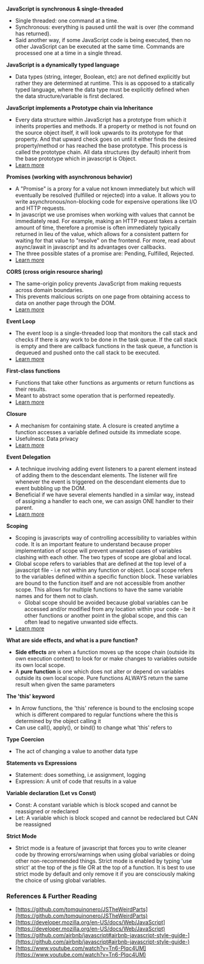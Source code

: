
**JavaScript is synchronous & single-threaded**

- Single threaded: one command at a time.
- Synchronous: everything is paused until the wait is over (the command has returned).
- Said another way, if some JavaScript code is being executed, then no other JavaScript can be executed at the same time. Commands are processed one at a time in a single thread.

**JavaScript is a dynamically typed language**

- Data types (string, integer, Boolean, etc) are not defined explicitly but rather they are determined at runtime. This is as opposed to a statically typed language, where the data type must be explicitly defined when the data structure/variable is first declared.

**JavaScript implements a Prototype chain via Inheritance**

- Every data structure within JavaScript has a prototype from which it inherits properties and methods. If a property or method is not found on the source object itself, it will look upwards to its prototype for that property. And that upward check goes on until it either finds the desired property/method or has reached the base prototype. This process is called the prototype chain. All data structures (by default) inherit from the base prototype which in javascript is Object.
- [Learn more](https://developer.mozilla.org/en-US/docs/Learn/JavaScript/Objects/Object_prototypes#a_prototype-based_language)

**Promises (working with asynchronous behavior)**

- A "Promise" is a proxy for a value not known immediately but which will eventually be resolved (fulfilled or rejected) into a value. It allows you to write asynchronous/non-blocking code for expensive operations like I/O and HTTP requests.
- In javascript we use promises when working with values that cannot be immediately read. For example, making an HTTP request takes a certain amount of time, therefore a promise is often immediately typically returned in lieu of the value, which allows for a consistent pattern for waiting for that value to "resolve" on the frontend. For more, read about async/await in javascript and its advantages over callbacks.
- The three possible states of a promise are: Pending, Fulfilled, Rejected.
- [Learn more](https://developer.mozilla.org/en-US/docs/Web/JavaScript/Reference/Global_Objects/Promise)

**CORS (cross origin resource sharing)**

- The same-origin policy prevents JavaScript from making requests across domain boundaries.
- This prevents malicious scripts on one page from obtaining access to data on another page through the DOM.
- [Learn more](https://developer.mozilla.org/en-US/docs/Web/HTTP/CORS)

**Event Loop**

- The event loop is a single-threaded loop that monitors the call stack and checks if there is any work to be done in the task queue. If the call stack is empty and there are callback functions in the task queue, a function is dequeued and pushed onto the call stack to be executed.
- [Learn more](https://developer.mozilla.org/en-US/docs/Web/JavaScript/EventLoop)

**First-class functions**

- Functions that take other functions as arguments or return functions as their results.
- Meant to abstract some operation that is performed repeatedly.
- [Learn more](https://developer.mozilla.org/en-US/docs/Glossary/First-class_Function)

**Closure**

- A mechanism for containing state. A closure is created anytime a function accesses a variable defined outside its immediate scope.
- Usefulness: Data privacy
- [Learn more](https://developer.mozilla.org/en-US/docs/Web/JavaScript/Closures)

**Event Delegation**

- A technique involving adding event listeners to a parent element instead of adding them to the descendant elements. The listener will fire whenever the event is triggered on the descendant elements due to event bubbling up the DOM.
- Beneficial if we have several elements handled in a similar way, instead of assigning a handler to each one, we can assign ONE handler to their parent.
- [Learn more](https://davidwalsh.name/event-delegate)

**Scoping**

- Scoping is javascripts way of controlling accessibility to variables within code. It is an important feature to understand because proper implementation of scope will prevent unwanted cases of variables clashing with each other. The two types of scope are global and local.
- Global scope refers to variables that are defined at the top level of a javascript file - i.e not within any function or object. Local scope refers to the variables defined within a specific function block. These variables are bound to the function itself and are not accessible from another scope. This allows for multiple functions to have the same variable names and for them not to clash.
    - Global scope should be avoided because global variables can be accessed and/or modified from any location within your code - be it other functions or another point in the global scope, and this can often lead to negative unwanted side effects.
- [Learn more](https://developer.mozilla.org/en-US/docs/Glossary/Scope)

**What are side effects, and what is a pure function?**

- **Side effects** are when a function moves up the scope chain (outside its own execution context) to look for or make changes to variables outside its own local scope.
- A **pure function** is one which does not alter or depend on variables outside its own local scope. Pure functions ALWAYS return the same result when given the same parameters

**The 'this' keyword**

- In Arrow functions, the 'this' reference is bound to the enclosing scope which is different compared to regular functions where the this is determined by the object calling it
- Can use call(), apply(), or bind() to change what 'this' refers to

**Type Coercion**

- The act of changing a value to another data type

**Statements vs Expressions**

- Statement: does something, i.e assignment, logging
- Expression: A unit of code that results in a value

**Variable declaration (Let vs Const)**

- Const: A constant variable which is block scoped and cannot be reassigned or redeclared
- Let: A variable which is block scoped and cannot be redeclared but CAN be reassigned

**Strict Mode**

- Strict mode is a feature of javascript that forces you to write cleaner code by throwing errors/warnings when using global variables or doing other non-recommended things. Strict mode is enabled by typing 'use strict' at the top of the js file OR at the top of a function. It is best to use strict mode by default and only remove it if you are consciously making the choice of using global variables.

### References & Further Reading

- [https://github.com/tomquinonero/JSTheWeirdParts](https://github.com/tomquinonero/JSTheWeirdParts)
- [https://developer.mozilla.org/en-US/docs/Web/JavaScript](https://developer.mozilla.org/en-US/docs/Web/JavaScript)
- [https://github.com/airbnb/javascript#airbnb-javascript-style-guide-](https://github.com/airbnb/javascript#airbnb-javascript-style-guide-)
- [https://www.youtube.com/watch?v=Tn6-PIqc4UM](https://www.youtube.com/watch?v=Tn6-PIqc4UM)
